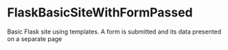 # FlaskBasicSiteWithFormPassed
Basic Flask site using templates. A form is submitted and its data presented on a separate page
